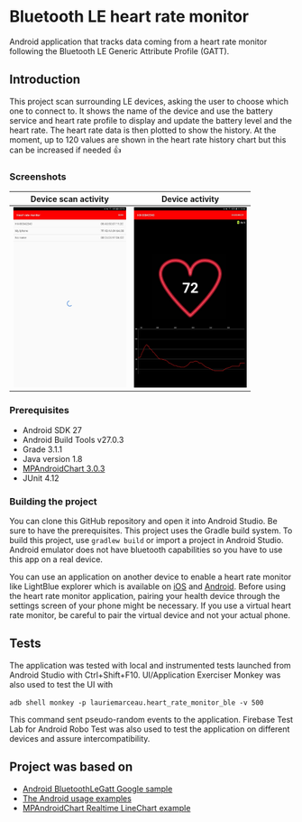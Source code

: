 # Bluetooth LE heart rate monitor

Android application that tracks data coming from a heart rate monitor following the Bluetooth LE Generic Attribute Profile (GATT).

## Introduction

This project scan surrounding LE devices, asking the user to choose which one to connect to. It shows the name of the device and use the battery service and heart rate profile to display and update the battery level and the heart rate. The heart rate data is then plotted to show the history. At the moment, up to 120 values are shown in the heart rate history chart but this can be increased if needed :thumbsup:

### Screenshots
Device scan activity       |      Device activity
:-------------------------:|:-------------------------:
<img src="https://github.com/LaurieMarceau/Heart-rate-monitor-BLE/blob/master/screenshots/Screenshot_DeviceScanActivity.jpg" width="200">  | <img src="https://github.com/LaurieMarceau/Heart-rate-monitor-BLE/blob/master/screenshots/Screenshot_DeviceActivity_RealHXDevice.jpg" width="200">

### Prerequisites

* Android SDK 27
* Android Build Tools v27.0.3
* Grade 3.1.1
* Java version 1.8
* [MPAndroidChart 3.0.3](https://github.com/PhilJay/MPAndroidChart)
* JUnit 4.12

### Building the project

You can clone this GitHub repository and open it into Android Studio. Be sure to have the prerequisites. This project uses the Gradle build system. To build this project, use ```gradlew build``` or import a project in Android Studio. Android emulator does not have bluetooth capabilities so you have to use this app on a real device.

You can use an application on another device to enable a heart rate monitor like LightBlue explorer which is available on [iOS](https://itunes.apple.com/us/app/lightblue-explorer/id557428110?mt=8) and [Android](https://play.google.com/store/apps/details?id=com.punchthrough.lightblueexplorer&hl=en). Before using the heart rate monitor application, pairing your health device through the settings screen of your phone might be necessary. If you use a virtual heart rate monitor, be careful to pair the virtual device and not your actual phone.

## Tests

The application was tested with local and instrumented tests launched from Android Studio with Ctrl+Shift+F10. UI/Application Exerciser Monkey was also used to test the UI with 

```adb shell monkey -p lauriemarceau.heart_rate_monitor_ble -v 500```

This command sent pseudo-random events to the application. Firebase Test Lab for Android Robo Test was also used to test the application on different devices and assure intercompatibility. 

## Project was based on
* [Android BluetoothLeGatt Google sample](https://github.com/googlesamples/android-BluetoothLeGatt)
* [The Android usage examples](https://developer.android.com/guide/topics/connectivity/bluetooth-le.html)
* [MPAndroidChart Realtime LineChart example](https://github.com/PhilJay/MPAndroidChart/blob/master/MPChartExample/src/com/xxmassdeveloper/mpchartexample/RealtimeLineChartActivity.java)

